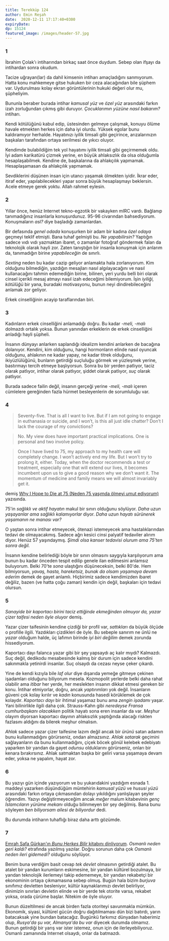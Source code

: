 ```yaml
---
title: Terekküp 124 
author: Emin Reşah
date:  2020-12-11 17:17:40+0300
expiryDate:
dp: 15124
featured_image: /images/header-57.jpg
---
```


### 1
 
İbrahim Çolak'ı intiharından birkaç saat önce duydum. Sebep olan ifşayı da intihardan sonra okudum. 

Tacize uğrayan(lar) da dahil kimsenin intiharı amaçladığını sanmıyorum. Hatta konu mahkemeye gitse
hukuken bir ceza alacağından bile şüphem var. Uydurulması kolay ekran görüntülerinin hukuki değeri
olur mu, şüpheliyim.

Bununla beraber burada intihar *kamusal yüz* ve *özel yüz* arasındaki farkın izah zorluğundan çıkmış
gibi duruyor.  *Çocuklarımın yüzüne nasıl bakarım?* intiharı.

Kendi kötülüğünü kabul edip, üstesinden gelmeye çalışmak, konuyu ölüme havale etmekten herkes için
daha iyi olurdu. Yüksek egolar bunu kaldıramıyor herhalde.  Hayatınızı iyilik timsali gibi
geçirince, arızalarınızın başkaları tarafından ortaya serilmesi de yıkıcı oluyor.

Kendimde bulabildiğim tek yol hayatımı iyilik timsali gibi geçirmemek oldu. İyi adam karikatürü
çizmek yerine, en büyük ahlaksızlık da olsa olduğumla hesaplaşabilmek. Kendine de, başkalarına da
ahlakçılık yapmamak. Hesaplaşamasan da ahlakçılık yapmamak.

Sevdiklerini düşünen insan için utancı yaşamak ölmekten iyidir. İkrar eder, itiraf eder,
yapılabilecekleri yapar sonra büyük hesaplaşmayı beklersin. Acele etmeye gerek yoktu. Allah rahmet
eylesin. 

### 2

Yıllar önce, henüz Internet tekno-egzotik bir vakayken mIRC vardı. Bağlanıp tanımadığınız insanlarla
konuşurdunuz. 95-96 civarından bahsediyorum. Konuşmaların *asl?* diye başladığı zamanlardan. 

Bir defasında *genel odada* konuşurken bir adam bir kadına *özel odaya* geçmeyi teklif etmişti. Bana
tuhaf gelmişti bu. *Ne yapabilirsin?* Yaptığın sadece vıdı vıdı yazmaktan ibaret, o zamanlar
fotoğraf göndermek falan da teknolojik olarak hayli zor. Zaten tanıştığın bir insanla konuşmak için
anlarım da, tanımadığın birine *yapabileceğin* de sınırlı. 

*Sexting* neden bu kadar cazip geliyor anlamakta hala zorlanıyorum. Kim olduğunu bilmediğin,
yazdığın mesajları nasıl algılayacağını ve nasıl kullanacağını tahmin edemediğin birine, bilinen,
yeri yurdu belli biri olarak cinsel içerikli mesaj atmayı nasıl izah edeceğimi bilemiyorum. İşin
*iyiliği, kötülüğü* bir yana, buradaki motivasyonu, bunun neyi dindirebileceğini anlamak zor
geliyor. 

Erkek cinselliğinin acayip taraflarından biri.

### 3

Kadınların erkek cinselliğini anlamadığı doğru. Bu kadar *-meli, -malı* dolmazdı ortalık yoksa.
Bunun yanından erkeklerin de erkek cinselliğini anladığı hayli şüpheli.

İnsanın dünyayı anlarken saplandığı idealizm kendini anlarken de bacağına dolanıyor. Kendini, kim
olduğunu, hangi hormonların elinde nasıl oyuncak olduğunu, ahlakının ne kadar yapay, ne kadar titrek
olduğunu, ikiyüzlülüğünü, bunların getirdiği suçluluğu görmek ve yüzleşmek yerine, bastırmayı tercih
etmeye başlıyorsun. Sonra bu bir yerden patlıyor, taciz olarak patlıyor, intihar olarak patlıyor,
şiddet olarak patlıyor, *suç* olarak patlıyor. 

Burada sadece failin değil, insanın gerçeği yerine *-meli, -malı* içeren cümlelere gereğinden fazla
hürmet besleyenlerin de sorumluluğu var. 

### 4

> Seventy-five. That is all I want to live. But if I am not going to engage in euthanasia or suicide, and I won’t, is this all just idle chatter? Don’t I lack the courage of my convictions?

> No. My view does have important practical implications. One is personal and two involve policy.

> Once I have lived to 75, my approach to my health care will completely change. I won’t actively end my life. But I won’t try to prolong it, either. Today, when the doctor recommends a test or treatment, especially one that will extend our lives, it becomes incumbent upon us to give a good reason why we don’t want it. The momentum of medicine and family means we will almost invariably get it.

demiş [Why I Hope to Die at 75 (Neden 75 yaşımda ölmeyi umut ediyorum)](https://www.theatlantic.com/magazine/archive/2014/10/why-i-hope-to-die-at-75/379329/) yazısında. 

75'in *sağlıklı ve aktif hayatın* makul bir sınırı olduğunu söylüyor. *Daha uzun yaşayanlar ama
sağlıklı kalamıyorlar* diyor. *Daha uzun hayatı sürünerek yaşamanın ne manası var?*

O yaştan sonra intihar etmeyecek, ötenazi istemeyecek ama hastalıklarından tedavi de olmayacakmış.
Sadece ağrı kesici cinsi palyatif tedaviler alırım diyor. Henüz 57 yaşındaymış. *Şimdi olsa kanser
tedavisi olurum ama 75'ten sonra değil.*

İnsanın kendine belirlediği böyle bir sınırı olmasını saygıyla karşılıyorum ama bunun bu kadar
önceden tespit edilip genele ilan edilmesini anlamsız buluyorum. Belki 70'te *sona* ulaştığını
düşüneceksin, belki 80'de. Hem bilmiyorsun, *yavaş, hasta, hareketsiz, bunak da olsam yaşamaya devam
ederim* demek de gayet anlamlı. Hiçbirimiz sadece kendimizden ibaret değiliz, bazen (ve hatta çoğu
zaman) kendin için değil, başkaları için tedavi olursun. 

### 5

*Sanayide bir kaportacı birini taciz ettiğinde ekmeğinden olmuyor da, yazar çizer taifesi neden öyle
oluyor* demiş. 

Yazar çizer taifesinin kendine çizdiği bir profil var, *sattıkları* da büyük ölçüde o profille
ilgili. Yazdıkları çizdikleri de öyle. Bu sebeple sanırım ne *ünlü* ne *yazar* olduğum halde, üç
lafımın birinde *iyi biri değilim* demek zorunda hissediyorum. 

Kaportacı dayı falanca yazar gibi bir şey yapsaydı aç kalır mıydı? Kalmazdı. Suç değil, dedikodu
mesabesinde kalmış bir durum için sadece kendini sakınmakla yetinirdi insanlar. Suç olsaydı da
cezası neyse çeker çıkardı. 

Yine de kendi kızıyla bile *laf olur* diye dışarıda yemeğe gitmeye çekinen işadamları olduğunu
biliyorum mesela. Kozmopolit yerlerde belki daha rahat olabilir ama *itibar* her yerde, her
meslekten insanın dikkat etmesi gereken bir konu. İntihar etmiyorlar, doğru, ancak *yaptırımları*
yok değil. İnsanların güveni çok kolay kırılır ve *kadın* konusunda hasedi körüklemek de çok
kolaydır. *Kaportacı dayı* bir ihtimal yaşamaz bunu ama *zengin işadamı* yaşar. Yani bilinirlikle
ilgili daha çok. Strauss-Kahn gibi *neredeyse Fransa cumhurbaşkanı olacakken* politik hayatı
sona eren insanlar da var. *Meşhur* olayım diyorsan kaportacı dayının ahlaksızlık yaptığında alacağı
riskten fazlasını aldığını da bilerek meşhur olmalısın. 

*Ahlak* sadece yazar çizer taifesine lazım değil ancak bir *ürünü* satan adamın bunu kullanmadığını
görürseniz, ondan almazsınız. *Ahlak satarak* geçimini sağlayanların da bunu kullanmadığını, çiçek
böcek gönül kelebek edebiyatı yaparken bir yandan da gayet *odunsu* olduklarını görürseniz, onları
bir kenara bırakırsınız. Ahlak satmaktan başka bir geliri varsa yaşamaya devam eder, yoksa ne
yapalım, hayat zor. 

### 6

Bu yazıyı gün içinde yazıyorum ve bu yukarıdakini yazdığım esnada 1. maddeyi yazarken düşündüğüm
müntehirin *kamusal yüzü* ve *hususi yüzü* arasındaki farkın ortaya çıkmasından dolayı yıkıldığını
yanlışlayan şeyler öğrendim. Yazıyı değiştirmeyeceğim ancak *meğer* malum kitabevinin *genç
İslamcıların yürüme mekanı* olduğu bilinmeyen bir şey değilmiş. Bana bunu söyleyen *ben biliyorsam
ailesi de biliyordur* dedi. 

Bu durumda intiharın tuhaflığı biraz daha arttı gözümde. 

### 7

[Emrah Safa Gürkan'ın *Bunu Herkes Bilir* kitabını
dinliyorum](https://www.storytel.com/tr/tr/books/1454064-Bunu-Herkes-Bilir). *Osmanlı neden geri
kaldı?* etrafında yazılmış yazılar. Doğru sorunun daha çok *Osmanlı neden ileri gidemedi?* olduğunu
söylüyor. 

Benim buna verdiğim basit cevap *tek devlet* olmasının getirdiği atalet. Bu atalet bir yandan
kurumların eskimesine, bir yandan kültürel bozulmaya, bir yandan teknolojik ilerlemeyi takip
edememeye, bir yandan rekabetçi bir ekonominin ortaya çıkmamasına sebep olmuş. Bugün hala bizim
*burjuva* sınıfımız devletten besleniyor, kültür kaynaklarımızı devlet belirliyor, dinimizin
sınırları devletin elinde ve bir yerde tek otorite varsa, rekabet yoksa, orada çürüme başlar.
Nitekim de öyle oluyor. 

Bunun düzeltilmesi de ancak birden fazla otoriteyi savunmakla mümkün. Ekonomik, siyasi, kültürel
gücün doğru dağıtılmaması dün bizi batırdı, yarın batacaksak yine bundan batacağız. Bugünkü farkımız
dünyadan haberimiz olup, *Rusya'da şu var, Almanya'da bu var* diyecek durumda olmamız. Bunun
getirdiği bir yarış var ister istemez, onun için de ilerleyebiliyoruz. Osmanlı zamanında Internet
olsaydı, onlar da batmazdı. 


